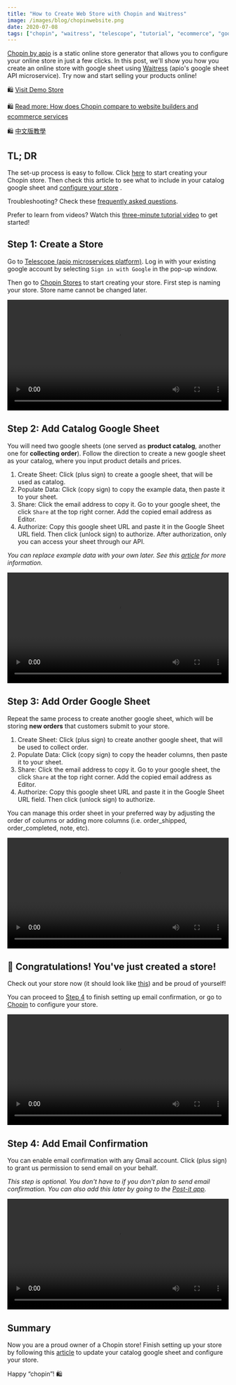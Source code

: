 ```yaml
---
title: "How to Create Web Store with Chopin and Waitress"
image: /images/blog/chopinwebsite.png
date: 2020-07-08
tags: ["chopin", "waitress", "telescope", "tutorial", "ecommerce", "google-sheet", "google", "website", "documentation"]
---
```


[Chopin by apio](https://telescope.apiobuild.com/app/chopin) is a static online store generator that allows you to configure your online store in just a few clicks. In this post, we'll show you how you create an online store with google sheet using [Waitress](https://telescope.apiobuild.com/app/waitress) (apio's google sheet API microservice). Try now and start selling your products online!

<!--more-->

🛍️ [Visit Demo Store](https://trampoline.apiobuild.com/router/chopin/store/page/google-oauth2%7C117090713962028193035/7a8c0376-0fd0-4093-894f-e6d0200444d4)

🛍️ [Read more: How does Chopin compare to website builders and ecommerce services](https://apiobuild.com/blog/create-an-online-store-for-free/)

🛍️ [中文版教學](https://apiobuild.com/blog/how-to-create-web-store-with-apio-ch/)

## TL; DR

The set-up process is easy to follow. Click [here](https://telescope.apiobuild.com/flow/chopin-stores) to start creating your Chopin store. Then check this article to see what to include in your catalog google sheet and [configure your store](https://apiobuild.com/blog/how-to-configure-chopin-store/) .

Troubleshooting? Check these [frequently asked questions](https://apiobuild.com/blog/troubleshoot-chopin-store/).

Prefer to learn from videos? Watch this [three-minute tutorial video](https://youtu.be/BWYpITLKzXI) to get started!

## Step 1: Create a Store

Go to [Telescope (apio microservices platform)](https://telescope.apiobuild.com/). Log in with your existing google account by selecting `Sign in with Google` in the pop-up window.

Then go to [Chopin Stores](https://telescope.apiobuild.com/flow/chopin-stores) to start creating your store. First step is naming your store. Store name cannot be changed later.

<video width="100%" controls style="align: center">
<source src="/video/name-store.mp4" type="video/mp4" />
</video>

## Step 2: Add Catalog Google Sheet

You will need two google sheets (one served as **product catalog**, another one for **collecting order**). Follow the direction to create a new google sheet as your catalog, where you input product details and prices.

1. Create Sheet: Click <i class="fas fa-plus"></i> (plus sign) to create a google sheet, that will be used as catalog.
2. Populate Data: Click <i class="fas fa-copy"></i> (copy sign) to copy the example data, then paste it to your sheet.
3. Share: Click the email address to copy it. Go to your google sheet, the click `Share` at the top right corner. Add the copied email address as Editor.
4. Authorize: Copy this google sheet URL and paste it in the Google Sheet URL field. Then click <i class="fas fa-unlock"></i> (unlock sign) to authorize. After authorization, only you can access your sheet through our API.

*You can replace example data with your own later. See this [article](https://apiobuild.com/blog/how-to-configure-chopin-store/) for more information.*

<video width="100%" controls style="align: center">
<source src="/video/create-catalog-sheet.mp4" type="video/mp4" />
</video>

## Step 3: Add Order Google Sheet

Repeat the same process to create another google sheet, which will be storing **new orders** that customers submit to your store. 

1. Create Sheet: Click <i class="fas fa-plus"></i> (plus sign) to create another google sheet, that will be used to collect order.
2. Populate Data: Click <i class="fas fa-copy"></i> (copy sign) to copy the header columns, then paste it to your sheet.
3. Share: Click the email address to copy it. Go to your google sheet, the click `Share` at the top right corner. Add the copied email address as Editor. 
4. Authorize: Copy this google sheet URL and paste it in the Google Sheet URL field. Then click <i class="fas fa-unlock"></i> (unlock sign) to authorize.

You can manage this order sheet in your preferred way by adjusting the order of columns or adding more columns (i.e. order_shipped, order_completed, note, etc).

<video width="100%" controls style="align: center">
<source src="/video/create-order-sheet.mp4" type="video/mp4" />
</video>

## 🎉 Congratulations! You've just created a store!

Check out your store now (it should look like [this](https://trampoline.apiobuild.com/router/chopin/store/page/google-oauth2%7C106308532747537725517/3b99cc9c-6c28-45dd-9786-8521fe0a2e47)) and be proud of yourself! 

You can proceed to [Step 4](#step-4-add-email-confirmation) to finish setting up email confirmation, or go to [Chopin](https://telescope.apiobuild.com/app/chopin) to configure your store.

<video width="100%" controls style="align: center">
<source src="/video/view-configure-store.mp4" type="video/mp4" />
</video>


## Step 4: Add Email Confirmation

You can enable email confirmation with any Gmail account. Click <i class="fas fa-plus"></i> (plus sign) to grant us permission to send email on your behalf.

*This step is optional. You don't have to if you don't plan to send email confirmation. You can also add this later by going to the [Post-it app](https://telescope.apiobuild.com/app/post-it).*

<video width="100%" controls style="align: center">
<source src="/video/authorize-email.mp4" type="video/mp4"/>
</video>

## Summary

Now you are a proud owner of a Chopin store! Finish setting up your store by following this [article](https://apiobuild.com/blog/how-to-configure-chopin-store/) to update your catalog google sheet and configure your store.

Happy “chopin”! 🛍️